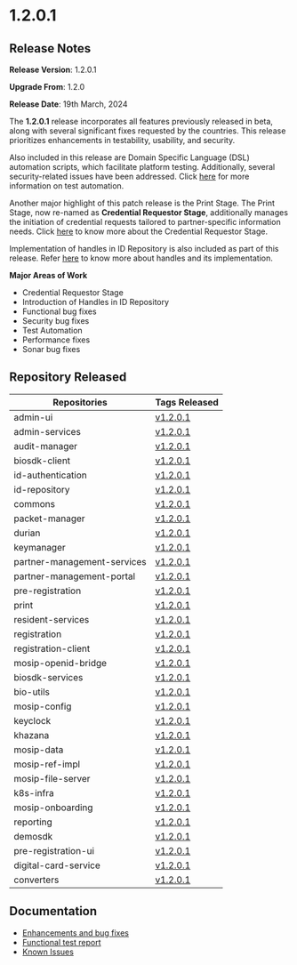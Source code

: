 # 1.2.0.1

## Release Notes

**Release Version**: 1.2.0.1

**Upgrade From**: 1.2.0

**Release Date**: 19th March, 2024

The **1.2.0.1** release incorporates all features previously released in beta, along with several significant fixes requested by the countries. This release prioritizes enhancements in testability, usability, and security.

Also included in this release are Domain Specific Language (DSL) automation scripts, which facilitate platform testing. Additionally, several security-related issues have been addressed. Click [here](https://docs.mosip.io/1.2.0/test-automation) for more information on test automation.

Another major highlight of this patch release is the Print Stage. The Print Stage, now re-named as **Credential Requestor Stage**, additionally manages the initiation of credential requests tailored to partner-specific information needs. Click [here](https://docs.mosip.io/1.2.0/modules/registration-processor/credential-requestor-stage) to know more about the Credential Requestor Stage.

Implementation of handles in ID Repository is also included as part of this release. Refer [here](https://docs.mosip.io/1.2.0/modules/id-repository/custom-handle) to know more about handles and its implementation.

**Major Areas of Work**

* Credential Requestor Stage
* Introduction of Handles in ID Repository
* Functional bug fixes
* Security bug fixes
* Test Automation
* Performance fixes
* Sonar bug fixes

## Repository Released

| **Repositories**            | **Tags Released**                                                               |
| --------------------------- | ------------------------------------------------------------------------------- |
| admin-ui                    | [v1.2.0.1](https://github.com/mosip/admin-ui/tree/v1.2.0.1/)                    |
| admin-services              | [v1.2.0.1](https://github.com/mosip/admin-services/tree/v1.2.0.1/)              |
| audit-manager               | [v1.2.0.1](https://github.com/mosip/audit-manager/tree/v1.2.0.1/)               |
| biosdk-client               | [v1.2.0.1](https://github.com/mosip/biosdk-client/tree/v1.2.0.1/)               |
| id-authentication           | [v1.2.0.1](https://github.com/mosip/id-authentication/tree/v1.2.0.1/)           |
| id-repository               | [v1.2.0.1](https://github.com/mosip/id-repository/tree/v1.2.0.1/)               |
| commons                     | [v1.2.0.1](https://github.com/mosip/commons/tree/v1.2.0.1/)                     |
| packet-manager              | [v1.2.0.1](https://github.com/mosip/packet-manager/tree/v1.2.0.1/)              |
| durian                      | [v1.2.0.1](https://github.com/mosip/durian/tree/v1.2.0.1/)                      |
| keymanager                  | [v1.2.0.1](https://github.com/mosip/keymanager/tree/v1.2.0.1/)                  |
| partner-management-services | [v1.2.0.1](https://github.com/mosip/partner-management-services/tree/v1.2.0.1/) |
| partner-management-portal   | [v1.2.0.1](https://github.com/mosip/partner-management-services/tree/v1.2.0.1/) |
| pre-registration            | [v1.2.0.1](https://github.com/mosip/pre-registration/tree/v1.2.0.1/)            |
| print                       | [v1.2.0.1](https://github.com/mosip/print/tree/v1.2.0.1/)                       |
| resident-services           | [v1.2.0.1](https://github.com/mosip/resident-services/tree/v1.2.0.1/)           |
| registration                | [v1.2.0.1](https://github.com/mosip/registration/tree/v1.2.0.1/)                |
| registration-client         | [v1.2.0.1](https://github.com/mosip/registration-client/tree/v1.2.0.1/)         |
| mosip-openid-bridge         | [v1.2.0.1](https://github.com/mosip/mosip-openid-bridge/tree/v1.2.0.1/)         |
| biosdk-services             | [v1.2.0.1](https://github.com/mosip/biosdk-services/tree/v1.2.0.1/)             |
| bio-utils                   | [v1.2.0.1](https://github.com/mosip/bio-utils/tree/v1.2.0.1/)                   |
| mosip-config                | [v1.2.0.1](https://github.com/mosip/mosip-config/tree/v1.2.0.1/)                |
| keyclock                    | [v1.2.0.1](https://github.com/mosip/keycloak/tree/v1.2.0.1/)                    |
| khazana                     | [v1.2.0.1](https://github.com/mosip/khazana/tree/v1.2.0.1/)                     |
| mosip-data                  | [v1.2.0.1](https://github.com/mosip/mosip-data/tree/v1.2.0.1/)                  |
| mosip-ref-impl              | [v1.2.0.1](https://github.com/mosip/mosip-ref-impl/tree/v1.2.0.1/)              |
| mosip-file-server           | [v1.2.0.1](https://github.com/mosip/mosip-file-server/tree/v1.2.0.1/)           |
| k8s-infra                   | [v1.2.0.1](https://github.com/mosip/k8s-infra/tree/v1.2.0.1/)                   |
| mosip-onboarding            | [v1.2.0.1](https://github.com/mosip/mosip-onboarding/tree/v1.2.0.1/)            |
| reporting                   | [v1.2.0.1](https://github.com/mosip/reporting/tree/v1.2.0.1/)                   |
| demosdk                     | [v1.2.0.1](https://github.com/mosip/demosdk/tree/v1.2.0.1/)                     |
| pre-registration-ui         | [v1.2.0.1](https://github.com/mosip/pre-registration-ui/tree/v1.2.0.1/)         |
| digital-card-service        | [v1.2.0.1](https://github.com/mosip/digital-card-service/tree/v1.2.0.1/)        |
| converters                  | [v1.2.0.1](https://github.com/mosip/converters/tree/v1.2.0.1/)                  |

## Documentation

* [Enhancements and bug fixes](https://docs.mosip.io/1.2.0/releases/release-notes-1.2.0.1/enhancements-and-bug-fixes)
* [Functional test report](https://docs.mosip.io/1.2.0/releases/release-notes-1.2.0.1/test-report-1.2.0.1)
* [Known Issues](https://mosip.atlassian.net/browse/MOSIP-29944?jql=labels%20%3D%20Known\_Issue\_1.2.0.1)
